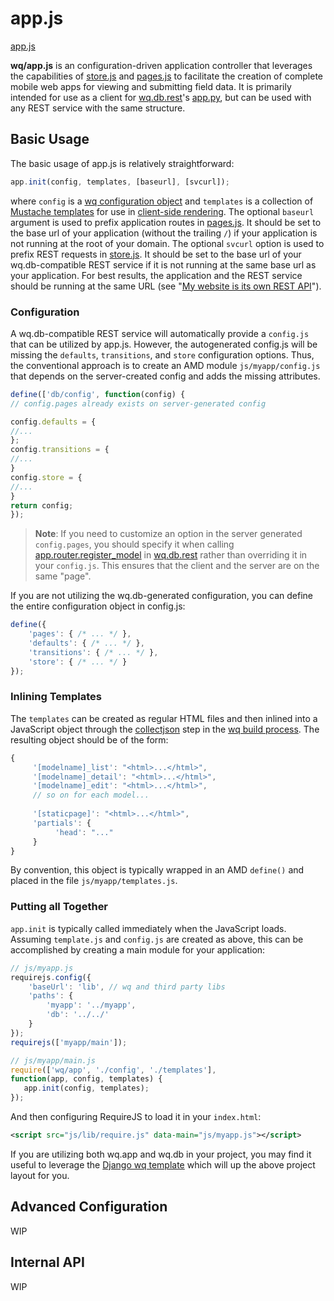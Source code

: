 app.js
======

[app.js]

**wq/app.js** is an configuration-driven application controller that leverages the capabilities of [store.js] and [pages.js] to facilitate the creation of complete mobile web apps for viewing and submitting field data.  It is primarily intended for use as a client for [wq.db.rest]'s [app.py], but can be used with any REST service with the same structure.

## Basic Usage

The basic usage of app.js is relatively straightforward:
```javascript
app.init(config, templates, [baseurl], [svcurl]);
```
where `config` is a [wq configuration object] and `templates` is a collection of [Mustache templates] for use in [client-side rendering].  The optional `baseurl` argument is used to prefix application routes in [pages.js].  It should be set to the base url of your application (without the trailing `/`) if your application is not running at the root of your domain.  The optional `svcurl` option is used to prefix REST requests in [store.js].  It should be set to the base url of your wq.db-compatible REST service if it is not running at the same base url as your application.  For best results, the application and the REST service should be running at the same URL (see "[My website is its own REST API]").

### Configuration
A wq.db-compatible REST service will automatically provide a  `config.js` that can be utilized by app.js.  However, the autogenerated config.js will be missing the `defaults`, `transitions`, and `store` configuration options.  Thus, the conventional approach is to create an AMD module `js/myapp/config.js` that depends on the server-created config and adds the missing attributes.

```javascript
define(['db/config', function(config) {
// config.pages already exists on server-generated config

config.defaults = {
//...
};
config.transitions = {
//...
}
config.store = {
//...
}
return config;
});
```

> **Note**: If you need to customize an option in the server generated `config.pages`, you should specify it when calling [app.router.register_model] in [wq.db.rest] rather than overriding it in your `config.js`.  This ensures that the client and the server are on the same "page".


If you are not utilizing the wq.db-generated configuration, you can define the entire configuration object in config.js:

```javascript
define({
    'pages': { /* ... */ },
    'defaults': { /* ... */ },
    'transitions': { /* ... */ },
    'store': { /* ... */ }
});
```

### Inlining Templates
The `templates` can be created as regular HTML files and then inlined into a JavaScript object through the [collectjson] step in the [wq build process].  The resulting object should be of the form:

```javascript
{
     '[modelname]_list': "<html>...</html>",
     '[modelname]_detail': "<html>...</html>",
     '[modelname]_edit': "<html>...</html>",
     // so on for each model...
     
     '[staticpage]': "<html>...</html>",
     'partials': {
          'head': "..."
     }
}
```
By convention, this object is typically wrapped in an AMD `define()` and placed in the file `js/myapp/templates.js`.

### Putting all Together

`app.init` is typically called immediately when the JavaScript loads.  Assuming `template.js` and `config.js` are created as above, this can be accomplished by creating a main module for your application:

```javascript
// js/myapp.js
requirejs.config({
    'baseUrl': 'lib', // wq and third party libs
    'paths': {
        'myapp': '../myapp',
        'db': '../../'
    }
});
requirejs(['myapp/main']);

// js/myapp/main.js
require(['wq/app', './config', './templates'],
function(app, config, templates) {
   app.init(config, templates);
});
```

And then configuring RequireJS to load it in your `index.html`:
```xml
<script src="js/lib/require.js" data-main="js/myapp.js"></script>
```

If you are utilizing both wq.app and wq.db in your project, you may find it useful to leverage the [Django wq template] which will up the above project layout for you.

## Advanced Configuration
WIP

## Internal API
WIP

[app.js]: https://github.com/wq/wq.app/blob/master/js/wq/app.js
[store.js]: http://wq.io/docs/store-js
[My website is its own REST API]: http://wq.io/docs/website-rest-api
[pages.js]: http://wq.io/docs/pages-js
[app.py]: http://wq.io/docs/app.py
[app.router.register_model]: http://wq.io/docs/app.py
[wq.db.rest]: http://wq.io/docs/about-rest
[wq configuration object]: http://wq.io/docs/config
[client-side rendering]: http://wq.io/docs/web-app
[Mustache templates]: http://wq.io/docs/templates
[collectjson]: http://wq.io/docs/collectjson
[wq build process]: http://wq.io/docs/build
[Django wq template]: https://github.com/wq/django-wq-template

